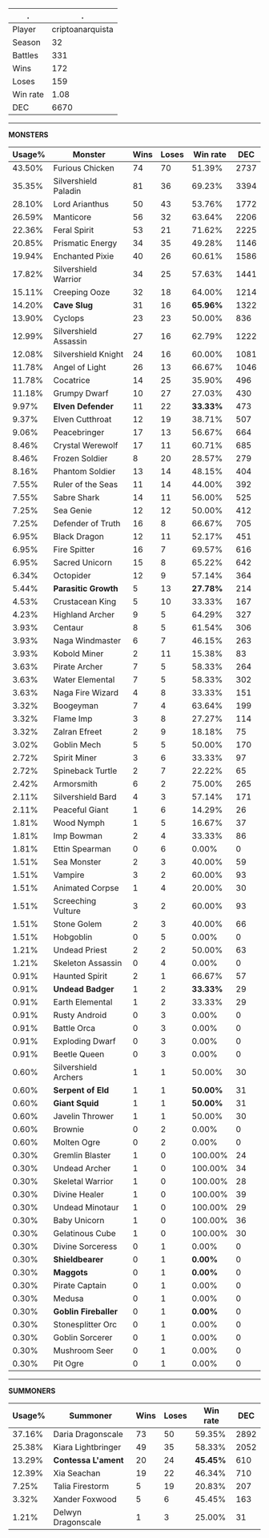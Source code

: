 .|.
|-|-
Player|criptoanarquista
Season|32
Battles|331
Wins|172
Loses|159
Win rate|1.08
DEC|6670

---
**MONSTERS**

Usage%|Monster|Wins|Loses|Win rate|DEC|
-|-|-|-|-|-|
43.50%|Furious Chicken|74|70|51.39%|2737|
35.35%|Silvershield Paladin|81|36|69.23%|3394|
28.10%|Lord Arianthus|50|43|53.76%|1772|
26.59%|Manticore|56|32|63.64%|2206|
22.36%|Feral Spirit|53|21|71.62%|2225|
20.85%|Prismatic Energy|34|35|49.28%|1146|
19.94%|Enchanted Pixie|40|26|60.61%|1586|
17.82%|Silvershield Warrior|34|25|57.63%|1441|
15.11%|Creeping Ooze|32|18|64.00%|1214|
14.20%|**Cave Slug**|31|16|**65.96%**|1322|
13.90%|Cyclops|23|23|50.00%|836|
12.99%|Silvershield Assassin|27|16|62.79%|1222|
12.08%|Silvershield Knight|24|16|60.00%|1081|
11.78%|Angel of Light|26|13|66.67%|1046|
11.78%|Cocatrice|14|25|35.90%|496|
11.18%|Grumpy Dwarf|10|27|27.03%|430|
9.97%|**Elven Defender**|11|22|**33.33%**|473|
9.37%|Elven Cutthroat|12|19|38.71%|507|
9.06%|Peacebringer|17|13|56.67%|664|
8.46%|Crystal Werewolf|17|11|60.71%|685|
8.46%|Frozen Soldier|8|20|28.57%|279|
8.16%|Phantom Soldier|13|14|48.15%|404|
7.55%|Ruler of the Seas|11|14|44.00%|392|
7.55%|Sabre Shark|14|11|56.00%|525|
7.25%|Sea Genie|12|12|50.00%|412|
7.25%|Defender of Truth|16|8|66.67%|705|
6.95%|Black Dragon|12|11|52.17%|451|
6.95%|Fire Spitter|16|7|69.57%|616|
6.95%|Sacred Unicorn|15|8|65.22%|642|
6.34%|Octopider|12|9|57.14%|364|
5.44%|**Parasitic Growth**|5|13|**27.78%**|214|
4.53%|Crustacean King|5|10|33.33%|167|
4.23%|Highland Archer|9|5|64.29%|327|
3.93%|Centaur|8|5|61.54%|306|
3.93%|Naga Windmaster|6|7|46.15%|263|
3.93%|Kobold Miner|2|11|15.38%|83|
3.63%|Pirate Archer|7|5|58.33%|264|
3.63%|Water Elemental|7|5|58.33%|302|
3.63%|Naga Fire Wizard|4|8|33.33%|151|
3.32%|Boogeyman|7|4|63.64%|199|
3.32%|Flame Imp|3|8|27.27%|114|
3.32%|Zalran Efreet|2|9|18.18%|75|
3.02%|Goblin Mech|5|5|50.00%|170|
2.72%|Spirit Miner|3|6|33.33%|97|
2.72%|Spineback Turtle|2|7|22.22%|65|
2.42%|Armorsmith|6|2|75.00%|265|
2.11%|Silvershield Bard|4|3|57.14%|171|
2.11%|Peaceful Giant|1|6|14.29%|26|
1.81%|Wood Nymph|1|5|16.67%|37|
1.81%|Imp Bowman|2|4|33.33%|86|
1.81%|Ettin Spearman|0|6|0.00%|0|
1.51%|Sea Monster|2|3|40.00%|59|
1.51%|Vampire|3|2|60.00%|93|
1.51%|Animated Corpse|1|4|20.00%|30|
1.51%|Screeching Vulture|3|2|60.00%|93|
1.51%|Stone Golem|2|3|40.00%|66|
1.51%|Hobgoblin|0|5|0.00%|0|
1.21%|Undead Priest|2|2|50.00%|63|
1.21%|Skeleton Assassin|0|4|0.00%|0|
0.91%|Haunted Spirit|2|1|66.67%|57|
0.91%|**Undead Badger**|1|2|**33.33%**|29|
0.91%|Earth Elemental|1|2|33.33%|29|
0.91%|Rusty Android|0|3|0.00%|0|
0.91%|Battle Orca|0|3|0.00%|0|
0.91%|Exploding Dwarf|0|3|0.00%|0|
0.91%|Beetle Queen|0|3|0.00%|0|
0.60%|Silvershield Archers|1|1|50.00%|30|
0.60%|**Serpent of Eld**|1|1|**50.00%**|31|
0.60%|**Giant Squid**|1|1|**50.00%**|31|
0.60%|Javelin Thrower|1|1|50.00%|30|
0.60%|Brownie|0|2|0.00%|0|
0.60%|Molten Ogre|0|2|0.00%|0|
0.30%|Gremlin Blaster|1|0|100.00%|24|
0.30%|Undead Archer|1|0|100.00%|34|
0.30%|Skeletal Warrior|1|0|100.00%|28|
0.30%|Divine Healer|1|0|100.00%|39|
0.30%|Undead Minotaur|1|0|100.00%|29|
0.30%|Baby Unicorn|1|0|100.00%|36|
0.30%|Gelatinous Cube|1|0|100.00%|30|
0.30%|Divine Sorceress|0|1|0.00%|0|
0.30%|**Shieldbearer**|0|1|**0.00%**|0|
0.30%|**Maggots**|0|1|**0.00%**|0|
0.30%|Pirate Captain|0|1|0.00%|0|
0.30%|Medusa|0|1|0.00%|0|
0.30%|**Goblin Fireballer**|0|1|**0.00%**|0|
0.30%|Stonesplitter Orc|0|1|0.00%|0|
0.30%|Goblin Sorcerer|0|1|0.00%|0|
0.30%|Mushroom Seer|0|1|0.00%|0|
0.30%|Pit Ogre|0|1|0.00%|0|

---
**SUMMONERS**

Usage%|Summoner|Wins|Loses|Win rate|DEC|
-|-|-|-|-|-|
37.16%|Daria Dragonscale|73|50|59.35%|2892|
25.38%|Kiara Lightbringer|49|35|58.33%|2052|
13.29%|**Contessa L'ament**|20|24|**45.45%**|610|
12.39%|Xia Seachan|19|22|46.34%|710|
7.25%|Talia Firestorm|5|19|20.83%|207|
3.32%|Xander Foxwood|5|6|45.45%|163|
1.21%|Delwyn Dragonscale|1|3|25.00%|31|
